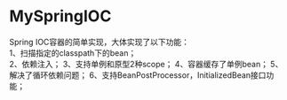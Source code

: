 # MySpringIOC
Spring IOC容器的简单实现，大体实现了以下功能：  
1、扫描指定的classpath下的bean；  
2、依赖注入；
3、支持单例和原型2种scope；
4、容器缓存了单例bean；
5、解决了循环依赖问题；
6、支持BeanPostProcessor，InitializedBean接口功能；
